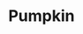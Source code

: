 ---
templateKey: blog-post
featuredpost: false
featuredimage: /assets/Pumpkin.png
title: Pumpkin
description: Vegetable
testfield: 552
---